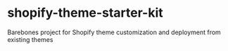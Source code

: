 # shopify-theme-starter-kit
Barebones project for Shopify theme customization and deployment from existing themes

